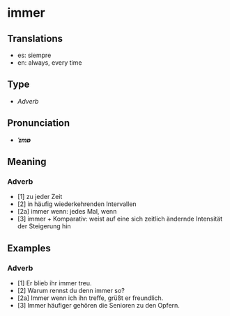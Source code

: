 # immer
## Translations
- es: siempre
- en: always, every time
## Type
- _Adverb_
## Pronunciation
- **_ˈɪmɐ_**
## Meaning
### Adverb
- [1] zu jeder Zeit
- [2] in häufig wiederkehrenden Intervallen
- [2a] immer wenn:  jedes Mal, wenn
- [3] immer + Komparativ: weist auf eine sich zeitlich ändernde Intensität der Steigerung hin
## Examples
### Adverb
- [1] Er blieb ihr immer treu.
- [2] Warum rennst du denn immer so?
- [2a] Immer wenn ich ihn treffe, grüßt er freundlich.
- [3] Immer häufiger gehören die Senioren zu den Opfern.
